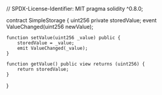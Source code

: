 // SPDX-License-Identifier: MIT
pragma solidity ^0.8.0;

contract SimpleStorage {
    uint256 private storedValue;
    event ValueChanged(uint256 newValue);

    function setValue(uint256 _value) public {
        storedValue = _value;
        emit ValueChanged(_value);
    }

    function getValue() public view returns (uint256) {
        return storedValue;
    }
}
